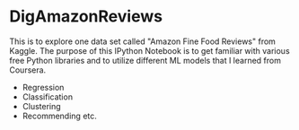 # DigAmazonReviews
This is to explore one data set called "Amazon Fine Food Reviews" from Kaggle. 
The purpose of this IPython Notebook is to get familiar with various free Python libraries and to utilize different ML models that I learned from Coursera. 
- Regression
- Classification
- Clustering
- Recommending etc. 
